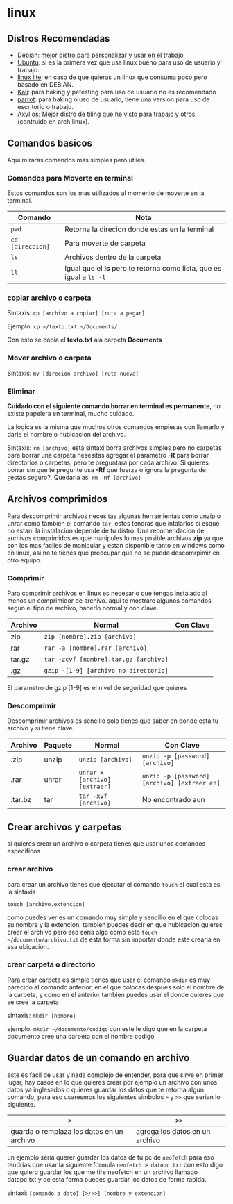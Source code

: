 # linux

## Distros Recomendadas

- [Debian](https://www.debian.org): mejor distro para personalizar y usar en el trabajo
- [Ubuntu](https://ubuntu.com/download): si es la primera vez que usa linux bueno para uso de usuario y trabajo.
- [linux lite](https://www.linuxliteos.com): en caso de que quieras un linux que consuma poco pero basado en DEBIAN.
- [Kali](https://www.kali.org): para haking y petesting para uso de usuario no es recomendado
- [parrot](https://www.parrotsec.org): para haking o uso de usuario, tiene una version para uso de escritorio o trabajo.
- [Axyl os](https://axyl-os.github.io): Mejor distro de tiling que he visto para trabajo y otros (contruido en arch linux).

## Comandos basicos
Aqui miraras comandos mas simples pero utiles.
### Comandos para Moverte en terminal
Estos comandos son los mas utilizados al momento de moverte en la terminal.

Comando| Nota
---|---
`pwd`|Retorna la direcion donde estas en la terminal
`cd [direccion]`| Para moverte de carpeta
`ls` | Archivos dentro de la carpeta
`ll` | Igual que el **ls** pero te retorna como lista, que es igual a `ls -l` 


### copiar archivo o carpeta
Sintaxis: `cp [archivo a copiar] [ruta a pegar] `

Ejemplo: `cp ~/texto.txt ~/Documents/` 

Con esto se copia el **texto.txt** ala carpeta **Documents**
### Mover archivo o carpeta
Sintaxis: `mv [direcion archivo] [ruta nueva]`
### Eliminar
**Cuidado con el siguiente comando borrar en terminal es permanente**, no existe papelera en terminal, mucho cuidado.

La logica es la misma que muchos otros comandos empiesas con llamarlo y darle el nombre o hubicacion del archivo.

Sintaxis: `rm [archivo]` esta sintaxi borra archivos simples pero no carpetas para borrar una carpeta nesesitas agregar el parametro **-R** para borrar directorios o carpetas, pero te preguntara por cada archivo.
Si quieres borrar sin que te pregunte usa **-Rf** que fuerza o ignora la pregunta de ¿estas seguro?, Quedaria asi `rm -Rf [archivo]`

## Archivos comprimidos
Para descomprimir archivos necesitas algunas herramientas como unzip o unrar como tambien el comando `tar`, estos tendras que intalarlos si esque no estan. la instalacion depende de tu distro. Una recomendacion de archivos comprimidos es que manipules lo mas posible archivos **zip** ya que son los mas faciles de manipular y estan disponible tanto en windows como en linux, asi no te tienes que preocupar que no se pueda descomrpimir en otro equipo.

### Comprimir
Para comprimir archivos en linux es necesario que tengas instalado al menos un comprimidor de archivo. aqui te mostrare algunos comandos segun el tipo de archivo, hacerlo normal y con clave.

Archivo|Normal|Con Clave
--|--|--
zip|`zip [nombre].zip [archivo]`| 
rar|`rar -a [nombre].rar [archivo]`|
tar.gz|`tar -zcvf [nombre].tar.gz [archivo]`
.gz| `gzip -[1-9] [archivo no directorio]`


El parametro de gzip [1-9] es el nivel de seguridad que quieres

### Descomprimir
Descomprimir archivos es sencillo solo tienes que saber en donde esta tu archivo y si tiene clave.

Archivo|Paquete |Normal| Con Clave
--|--|--|--
.zip| unzip| `unzip [archivo]`| `unzip -p [password] [archivo]`
.rar| unrar| `unrar x [archivo] [extraer]` | `unzip -p [password] [archivo] [extraer en]`
.tar.bz| tar| `tar -xvf [archivo]`| No encontrado aun

## Crear archivos y carpetas
si quieres crear un archivo o carpeta tienes que usar unos comandos especificos
### crear archivo
para crear un archivo tienes que ejecutar el comando `touch` el cual esta es la sintaxis

`touch [archivo.extencion]`

como puedes ver es un comando muy simple y sencillo  en el que colocas su nombre y la extencion, tambien puedes decir en que hubicacion quieres crear el archivo pero eso seria algo como esto `touch ~/documento/archivo.txt` de esta forma sin importar donde este crearia en esa ubicacion.

### crear carpeta o directorio
Para crear carpeta es simple tienes que usar el comando `mkdir` es muy parecido al comando anterior, en el que colocas despues solo el nombre de la carpeta, y como en el anterior tambien puedes usar el donde quieres que se cree la carpeta

sintaxis: `mkdir [nombre]`

ejemplo: `mkdir ~/documento/codigo` con este le digo que en la carpeta documento cree una carpeta con el nombre codigo

## Guardar datos de un comando en archivo

este es facil de usar y nada complejo de entender, para que sirve en primer lugar, hay casos en lo que quieres crear por ejemplo un archivo con unos datos ya inglesados o quieres guardar los datos que te retorna algun comando, para eso usaresmos los siguientes simbolos `>` y `>>`
que serian lo siguiente.

`>` | `>>`
--|--
guarda o remplaza los datos en un archivo| agrega los datos en un archivo

un ejemplo seria querer guardar los datos de tu pc de ``neofetch`` para eso tendrias que usar la siguiente formula `neofetch > datopc.txt` con esto digo que quiero guardar los que me tire neofetch en un archivo llamado datopc.txt y de esta forma puedes guardar los datos de forma rapida.

sintaxi: `[comando o dato] [>/>>] [nombre y extencion]`

